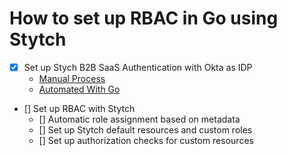 # How to set up RBAC in Go using Stytch

* [X] Set up Stych B2B SaaS Authentication with Okta as IDP
    * [Manual Process](https://stytch.com/docs/b2b/guides/sso/okta-saml)
    * [Automated With Go](./pkg/setup/setup.go)
* [] Set up RBAC with Stytch
    * [] Automatic role assignment based on metadata
    * [] Set up Stytch default resources and custom roles
    * [] Set up authorization checks for custom resources